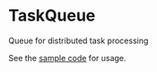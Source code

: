 # TaskQueue

Queue for distributed task processing

See the [sample code](./src/Samples/) for usage.
